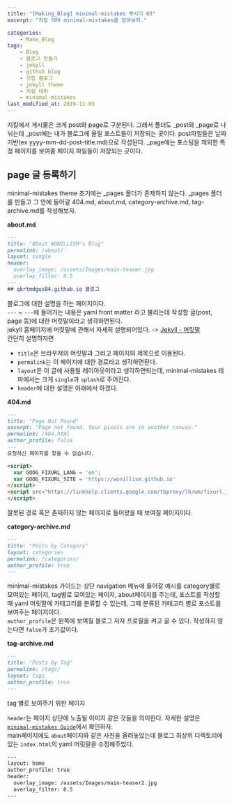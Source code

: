 ```yaml
---
title: "[Making_Blog] minimal-mistakes 뿌시기 03"
excerpt: "지킬 테마 minimal-mistakes를 알아보자."

categories:
    - Make_Blog
tags:
    - Blog  
    - 블로그 만들기
    - jekyll
    - github blog
    - 깃헙 블로그
    - jekyll theme
    - 지킬 테마
    - minimal-mistakes  
last_modified_at: 2019-11-03
---  
```

지킬에서 게시물은 크게 post와 page로 구분된다. 그래서 폴더도 _post와 _page로 나뉘는데 _post에는 내가 블로그에 올릴 포스트들이 저장되는 곳이다. post파일들은 날짜 기반(ex  yyyy-mm-dd-post-title.md)으로 작성된다. _page에는 포스팅을 제외한 특정 페이지를 보여줄 페이지 파일들이 저장되는 곳이다.  
  
## page 글 등록하기  
minimal-mistakes theme 초기에는 _pages 폴더가 존제하지 않는다. _pages 폴더를 만들고 그 안에 들어갈 404.md, about.md, category-archive.md, tag-archive.md를 작성해보자.  
  
__about.md__  
```md
---  
title: "About WONILLISM's Blog"
permalink: /about/
layout: single
header:
  overlay_image: /assets/Images/main-teaser.jpg
  overlay_filter: 0.5
---
## qkrtmdgus84.github.io 블로그
```  
블로그에 대한 설명을 하는 페이지이다.  
`---` ~ `---`에 들어가는 내용은 yaml front matter 라고 불리는데 작성할 글(post, page 등)에 대한 머릿말이라고 생각하면된다.  
jekyll 홈페이지에 머릿말에 관해서 자세히 설명되어있다. -> [Jekyll - 머릿말](https://jekyllrb-ko.github.io/docs/frontmatter/)  
간단히 설명하자면 
  + `title`은 브라우저의 머릿말과 그리고 페이지의 제목으로 이용된다.  
  + `permalink`는 이 페이지에 대한 경로라고 생각하면된다.  
  + `layout`은 이 글에 사용될 레이아웃이라고 생각하면되는데, minimal-mistakes 테마에서는 크게 `single`과 `splash`로 주어진다. 
  + `header`에 대한 설명은 아래에서 하겠다.  

  
__404.md__  
```md
---
title: "Page Not Found"
excerpt: "Page not found. Your pixels are in another canvas."
permalink: /404.html
author_profile: false
---  
요청하신 페이지를 찾을 수 없습니다.

<script>
  var GOOG_FIXURL_LANG = 'en';
  var GOOG_FIXURL_SITE = 'https://wonillism.github.io'
</script>
<script src="https://linkhelp.clients.google.com/tbproxy/lh/wm/fixurl.js">
</script>
```  
잘못된 경로 혹은 존재하지 않는 페이지로 들어왔을 때 보여질 페이지이다.  
  
__category-archive.md__  

```md  
---
title: "Posts by Category"
layout: categories
permalink: /categories/
author_profile: true
---
```  
minimal-mistakes 가이드는 상단 navigation 메뉴에 들어갈 예시를 category별로 모여있는 페이지, tag별로 모여있는 페이지, about페이지를 주는데, 포스트를 작성할 때 yaml 머릿말에 카테고리를 분류할 수 있는데, 그때 분류된 카테고리 별로 포스트를 보여주는 페이지이다.  
`author_profile`은 왼쪽에 보여질 블로그 저자 프로필을 켜고 끌 수 있다. 작성하지 않는다면 `false`가 초기값이다.  

__tag-archive.md__  
```md
---  
title: "Posts by Tag"
permalink: /tags/
layout: tags
author_profile: true
---  
```  
tag 별로 보여주기 위한 페이지  
  
`header`는 페이지 상단에 노출될 이미지 같은 것들을 의미한다. 
자세한 설명은 [`minimal-mistakes Guide`](https://mmistakes.github.io/minimal-mistakes/docs/layouts/)에서 확인하자.  
main페이지에도 `about`페이지와 같은 사진을 올려놓았는데 블로그 최상위 디렉토리에 있는 `index.html`의 yaml 머릿말을 수정해주었다.  
```html
---
layout: home
author_profile: true  
header:
  overlay_image: /assets/Images/main-teaser2.jpg
  overlay_filter: 0.5
---

```
